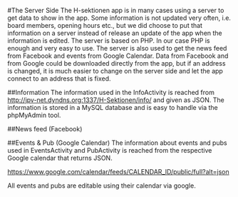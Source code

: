 #The Server Side
The H-sektionen app is in many cases using a server to get data to show in the app. Some information is
not updated very often, i.e. board members, opening hours etc., but we did choose to put that 
information on a server instead of release an update of the app when the information is edited. The
server is based on PHP. In our case PHP is enough and very easy to use. The server is also used to
get the news feed from Facebook and events from Google Calendar. Data from Facebook and from
Google could be downloaded directly from the app, but if an address is changed, it is much easier
to change on the server side and let the app connect to an address that is fixed.

##Information
The information used in the InfoActivity is reached from 
http://jpv-net.dyndns.org:1337/H-Sektionen/info/ and given as JSON. The information is stored in
a MySQL database and is easy to handle via the phpMyAdmin tool.

##News feed (Facebook)

##Events & Pub (Google Calendar)
The information about events and pubs used in EventsActivity and PubActivity is reached from the respective Google calendar that returns JSON.
	
https://www.google.com/calendar/feeds/CALENDAR_ID/public/full?alt=json

All events and pubs are editable using their calendar via google. 

